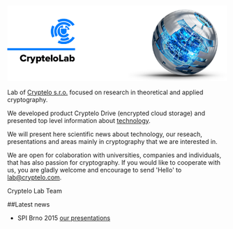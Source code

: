 ![Welcome to Cryptelo Lab](https://raw.githubusercontent.com/cryptelo/cryptelolab/master/pictures/crypteloLab.png)

Lab of [Cryptelo s.r.o.](https://www.cryptelo.com) focused on research in theoretical and applied cryptography.

We developed product Cryptelo Drive (encrypted cloud storage) and presented top level information about [technology](https://www.cryptelo.com/en/technology).

We will present here scientific news about technology, our reseach, presentations and areas mainly in cryptography that we are interested in.

We are open for colaboration with universities, companies and individuals, that has also passion for cryptography. If you would like to cooperate with us, you are gladly welcome and encourage to send 'Hello' to lab@cryptelo.com.

Cryptelo Lab Team

##Latest news
* SPI Brno 2015 [our presentations](https://github.com/cryptelo/cryptelolab/wiki/SPI-2015-Brno)
